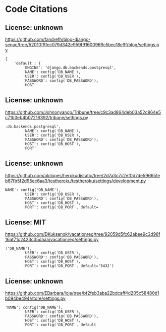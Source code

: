 # Code Citations

## License: unknown

https://github.com/fandrefh/blog-django-senac/tree/52010f9fec079d342e959f91600969c5bec18e9f/blog/settings.py

```
{
    'default': {
        'ENGINE': 'django.db.backends.postgresql',
        'NAME': config('DB_NAME'),
        'USER': config('DB_USER'),
        'PASSWORD': config('DB_PASSWORD'),
        'HOST
```

## License: unknown

https://github.com/Johnonyango/Tribune/tree/c9c3ad864deb03a52c864e5c71b0eb4b07216392/tribune/settings.py

```
.db.backends.postgresql',
        'NAME': config('DB_NAME'),
        'USER': config('DB_USER'),
        'PASSWORD': config('DB_PASSWORD'),
        'HOST': config('DB_HOST'),
        'PORT'
```

## License: unknown

https://github.com/alclopes/herokudjstatic/tree/2d7a3c7c2ef0d7de59665feb67fb5f2d95ec6aa3/testheroku/testheroku/settings/development.py

```
NAME': config('DB_NAME'),
        'USER': config('DB_USER'),
        'PASSWORD': config('DB_PASSWORD'),
        'HOST': config('DB_HOST'),
        'PORT': config('DB_PORT', default=
```

## License: MIT

https://github.com/DKuksenok/vacationreg/tree/92059d5fc62abee9c3d98f16af71c2423c35daaa/vacationreg/settings.py

```
('DB_NAME'),
        'USER': config('DB_USER'),
        'PASSWORD': config('DB_PASSWORD'),
        'HOST': config('DB_HOST'),
        'PORT': config('DB_PORT', default='5432')
```

## License: unknown

https://github.com/EBarbara/loja/tree/bf2feb3aba22bdcaff4d205c58480d1b094be494/store/settings.py

```
'NAME': config('DB_NAME'),
        'USER': config('DB_USER'),
        'PASSWORD': config('DB_PASSWORD'),
        'HOST': config('DB_HOST'),
        'PORT': config('DB_PORT', default
```
